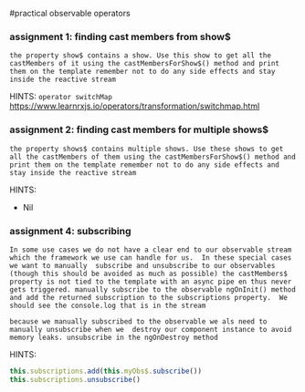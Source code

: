 #practical observable operators

### assignment 1: finding cast members from show$
`the property show$ contains a show. Use this show to get all the castMembers of it using the castMembersForShow$() method and print them on the template
remember not to do any side effects and stay inside the reactive stream`

HINTS: 
`operator switchMap`
https://www.learnrxjs.io/operators/transformation/switchmap.html

### assignment 2: finding cast members for multiple shows$
`the property shows$ contains multiple shows. Use these shows to get all the castMembers of them using the castMembersForShow$() method and print them on the template
remember not to do any side effects and stay inside the reactive stream`

HINTS: 
- Nil

### assignment 4: subscribing
`In some use cases we do not have a clear end to our observable stream which the framework we use can handle for us. 
In these special cases we want to manually 
subscribe and unsubscribe to our observables (though this should be avoided as much as possible)
the castMembers$ property is not tied to the template with an async pipe en thus never gets triggered.
manually subscribe to the observable ngOnInit() method and add the returned subscription to the subscriptions property. 
We should see the console.log that is in the stream
`

`because we manually subscribed to the observable we als need to manually unsubscribe when we 
destroy our component instance to avoid memory leaks.
unsubscribe in the ngOnDestroy method`

HINTS: 
```typescript
this.subscriptions.add(this.myObs$.subscribe())
this.subscriptions.unsubscribe()
```
